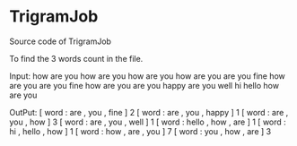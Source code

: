 # TrigramJob
Source code of TrigramJob

To find the 3 words count in the file.

Input:
how are you how are you how are you how are you
are you fine
how are you
are you fine
how are you
are you happy
are you well
hi hello how are you


OutPut:
[ word : are  ,  you , fine ]	2
[ word : are  ,  you , happy ]	1
[ word : are  ,  you , how ]	3
[ word : are  ,  you , well ]	1
[ word : hello  ,  how , are ]	1
[ word : hi  ,  hello , how ]	1
[ word : how  ,  are , you ]	7
[ word : you  ,  how , are ]	3
